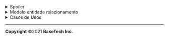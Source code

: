 <details>
  <summary>Spoiler</summary>
  
  <br />
  
  <img src="https://user-images.githubusercontent.com/54378909/135945519-9c974b9c-c60f-4698-a338-292a28afbf21.jpeg" alt="ricardola" />
</details>

<details>
  <summary>Modelo entidade relacionamento</summary>
  
  <br />
  
  <img src="https://raw.githubusercontent.com/BaseTech-Inc/.github/master/docs/content/images/MER_TCC.svg" alt="MER" />
</details>

<details>
  <summary>Casos de Usos</summary>
  
  <br />
  
  <a href="https://github.com/BaseTech-Inc/.github/raw/master/docs/content/images/UseCase.pdf">Abrir PDF</a>
</details>

<hr />

**Copyright** ©2021 **BaseTech Inc.**
